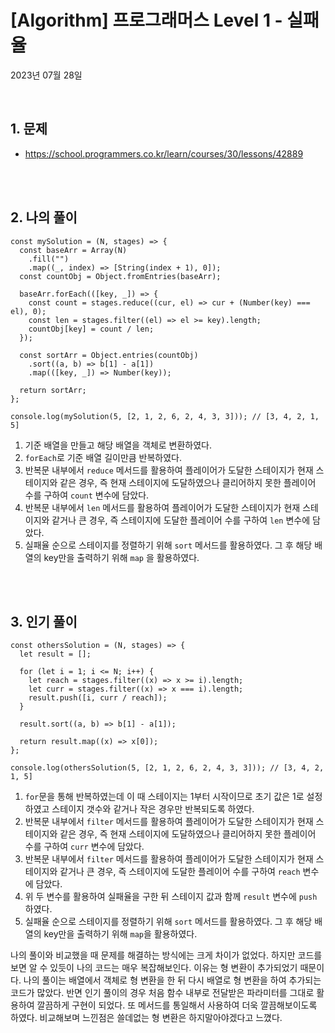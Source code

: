 # **[Algorithm] 프로그래머스 Level 1 - 실패율**

2023년 07월 28일

<br>

## **1. 문제**

- https://school.programmers.co.kr/learn/courses/30/lessons/42889

<br>
<br>

## **2. 나의 풀이**

```tsx
const mySolution = (N, stages) => {
  const baseArr = Array(N)
    .fill("")
    .map((_, index) => [String(index + 1), 0]);
  const countObj = Object.fromEntries(baseArr);

  baseArr.forEach(([key, _]) => {
    const count = stages.reduce((cur, el) => cur + (Number(key) === el), 0);
    const len = stages.filter((el) => el >= key).length;
    countObj[key] = count / len;
  });

  const sortArr = Object.entries(countObj)
    .sort((a, b) => b[1] - a[1])
    .map(([key, _]) => Number(key));

  return sortArr;
};

console.log(mySolution(5, [2, 1, 2, 6, 2, 4, 3, 3])); // [3, 4, 2, 1, 5]
```

1. 기준 배열을 만들고 해당 배열을 객체로 변환하였다.
2. `forEach`로 기준 배열 길이만큼 반복하였다.
3. 반복문 내부에서 `reduce` 메서드를 활용하여 플레이어가 도달한 스테이지가 현재 스테이지와 같은 경우, 즉 현재 스테이지에 도달하였으나 클리어하지 못한 플레이어 수를 구하여 `count` 변수에 담았다.
4. 반복문 내부에서 `len` 메서드를 활용하여 플레이어가 도달한 스테이지가 현재 스테이지와 같거나 큰 경우, 즉 스테이지에 도달한 플레이어 수를 구하여 `len` 변수에 담았다.
5. 실패율 순으로 스테이지를 정렬하기 위해 `sort` 메서드를 활용하였다. 그 후 해당 배열의 key만을 출력하기 위해 `map` 을 활용하였다.

<br>
<br>

## **3. 인기 풀이**

```tsx
const othersSolution = (N, stages) => {
  let result = [];

  for (let i = 1; i <= N; i++) {
    let reach = stages.filter((x) => x >= i).length;
    let curr = stages.filter((x) => x === i).length;
    result.push([i, curr / reach]);
  }

  result.sort((a, b) => b[1] - a[1]);

  return result.map((x) => x[0]);
};

console.log(othersSolution(5, [2, 1, 2, 6, 2, 4, 3, 3])); // [3, 4, 2, 1, 5]
```

1. `for`문을 통해 반복하였는데 이 때 스테이지는 1부터 시작이므로 초기 값은 1로 설정하였고 스테이지 갯수와 같거나 작은 경우만 반복되도록 하였다.
2. 반복문 내부에서 `filter` 메서드를 활용하여 플레이어가 도달한 스테이지가 현재 스테이지와 같은 경우, 즉 현재 스테이지에 도달하였으나 클리어하지 못한 플레이어 수를 구하여 `curr` 변수에 담았다.
3. 반복문 내부에서 `filter` 메서드를 활용하여 플레이어가 도달한 스테이지가 현재 스테이지와 같거나 큰 경우, 즉 스테이지에 도달한 플레이어 수를 구하여 `reach` 변수에 담았다.
4. 위 두 변수를 활용하여 실패율을 구한 뒤 스테이지 값과 함께 `result` 변수에 `push` 하였다.
5. 실패율 순으로 스테이지를 정렬하기 위해 `sort` 메서드를 활용하였다. 그 후 해당 배열의 key만을 출력하기 위해 `map`을 활용하였다.

나의 풀이와 비교했을 때 문제를 해결하는 방식에는 크게 차이가 없었다. 하지만 코드를 보면 알 수 있듯이 나의 코드는 매우 복잡해보인다. 이유는 형 변환이 추가되었기 때문이다. 나의 풀이는 배열에서 객체로 형 변환을 한 뒤 다시 배열로 형 변환을 하여 추가되는 코드가 많았다. 반면 인기 풀이의 경우 처음 함수 내부로 전달받은 파라미터를 그대로 활용하여 깔끔하게 구현이 되었다. 또 메서드를 통일해서 사용하여 더욱 깔끔해보이도록 하였다. 비교해보며 느낀점은 쓸데없는 형 변환은 하지말아야겠다고 느꼈다.

